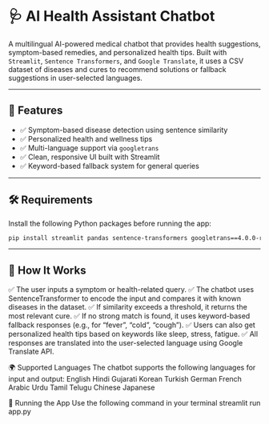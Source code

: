 # 🩺 AI Health Assistant Chatbot

A multilingual AI-powered medical chatbot that provides health suggestions, symptom-based remedies, and personalized health tips. Built with `Streamlit`, `Sentence Transformers`, and `Google Translate`, it uses a CSV dataset of diseases and cures to recommend solutions or fallback suggestions in user-selected languages.

---

## 🚀 Features

- ✅ Symptom-based disease detection using sentence similarity
- ✅ Personalized health and wellness tips
- ✅ Multi-language support via `googletrans`
- ✅ Clean, responsive UI built with Streamlit
- ✅ Keyword-based fallback system for general queries

---

## 🛠️ Requirements

Install the following Python packages before running the app:

```bash
pip install streamlit pandas sentence-transformers googletrans==4.0.0-rc1
```

----



 ## 🧠 How It Works
✅ The user inputs a symptom or health-related query.
✅ The chatbot uses SentenceTransformer to encode the input and compares it with known diseases in the dataset.
✅ If similarity exceeds a threshold, it returns the most relevant cure.
✅ If no strong match is found, it uses keyword-based fallback responses (e.g., for “fever”, “cold”, “cough”).
✅ Users can also get personalized health tips based on keywords like sleep, stress, fatigue.
✅ All responses are translated into the user-selected language using Google Translate API.


🌍 Supported Languages 
The chatbot supports the following languages for input and output:
English
Hindi
Gujarati
Korean
Turkish
German
French
Arabic
Urdu
Tamil
Telugu
Chinese
Japanese

🧪 Running the App
Use the following command in your terminal
streamlit run app.py